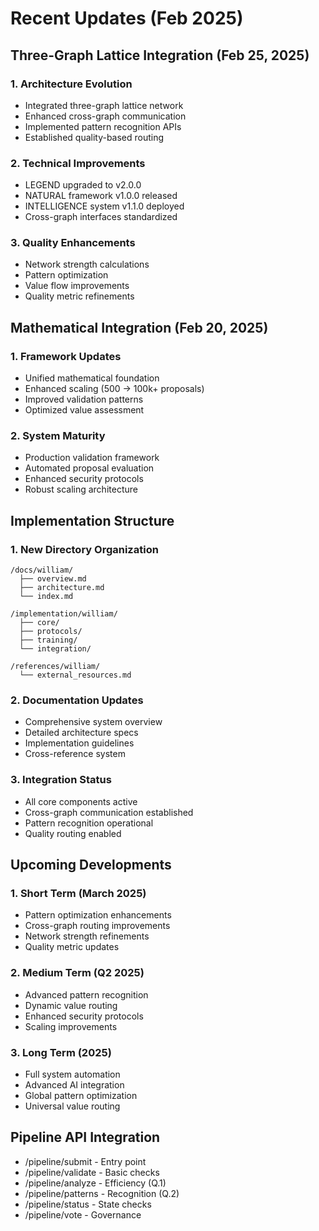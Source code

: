 # Recent Updates (Feb 2025)

## Three-Graph Lattice Integration (Feb 25, 2025)

### 1. Architecture Evolution
- Integrated three-graph lattice network
- Enhanced cross-graph communication
- Implemented pattern recognition APIs
- Established quality-based routing

### 2. Technical Improvements
- LEGEND upgraded to v2.0.0
- NATURAL framework v1.0.0 released
- INTELLIGENCE system v1.1.0 deployed
- Cross-graph interfaces standardized

### 3. Quality Enhancements
- Network strength calculations
- Pattern optimization
- Value flow improvements
- Quality metric refinements

## Mathematical Integration (Feb 20, 2025)

### 1. Framework Updates
- Unified mathematical foundation
- Enhanced scaling (500 → 100k+ proposals)
- Improved validation patterns
- Optimized value assessment

### 2. System Maturity
- Production validation framework
- Automated proposal evaluation
- Enhanced security protocols
- Robust scaling architecture

## Implementation Structure

### 1. New Directory Organization
```
/docs/william/
  ├── overview.md
  ├── architecture.md
  └── index.md

/implementation/william/
  ├── core/
  ├── protocols/
  ├── training/
  └── integration/

/references/william/
  └── external_resources.md
```

### 2. Documentation Updates
- Comprehensive system overview
- Detailed architecture specs
- Implementation guidelines
- Cross-reference system

### 3. Integration Status
- All core components active
- Cross-graph communication established
- Pattern recognition operational
- Quality routing enabled

## Upcoming Developments

### 1. Short Term (March 2025)
- Pattern optimization enhancements
- Cross-graph routing improvements
- Network strength refinements
- Quality metric updates

### 2. Medium Term (Q2 2025)
- Advanced pattern recognition
- Dynamic value routing
- Enhanced security protocols
- Scaling improvements

### 3. Long Term (2025)
- Full system automation
- Advanced AI integration
- Global pattern optimization
- Universal value routing


## Pipeline API Integration
- /pipeline/submit - Entry point
- /pipeline/validate - Basic checks
- /pipeline/analyze - Efficiency (Q.1)
- /pipeline/patterns - Recognition (Q.2)
- /pipeline/status - State checks
- /pipeline/vote - Governance
